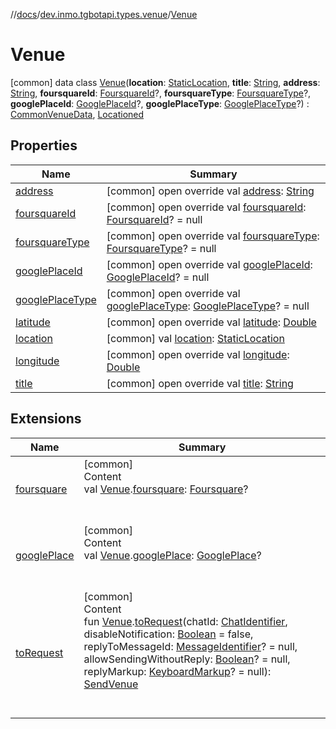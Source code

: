 //[docs](../../../index.md)/[dev.inmo.tgbotapi.types.venue](../index.md)/[Venue](index.md)



# Venue  
 [common] data class [Venue](index.md)(**location**: [StaticLocation](../../dev.inmo.tgbotapi.types.location/-static-location/index.md), **title**: [String](https://kotlinlang.org/api/latest/jvm/stdlib/kotlin/-string/index.html), **address**: [String](https://kotlinlang.org/api/latest/jvm/stdlib/kotlin/-string/index.html), **foursquareId**: [FoursquareId](../../dev.inmo.tgbotapi.types/index.md#%5Bdev.inmo.tgbotapi.types%2FFoursquareId%2F%2F%2FPointingToDeclaration%2F%5D%2FClasslikes%2F625018081)?, **foursquareType**: [FoursquareType](../../dev.inmo.tgbotapi.types/index.md#%5Bdev.inmo.tgbotapi.types%2FFoursquareType%2F%2F%2FPointingToDeclaration%2F%5D%2FClasslikes%2F625018081)?, **googlePlaceId**: [GooglePlaceId](../../dev.inmo.tgbotapi.types/index.md#%5Bdev.inmo.tgbotapi.types%2FGooglePlaceId%2F%2F%2FPointingToDeclaration%2F%5D%2FClasslikes%2F625018081)?, **googlePlaceType**: [GooglePlaceType](../../dev.inmo.tgbotapi.types/index.md#%5Bdev.inmo.tgbotapi.types%2FGooglePlaceType%2F%2F%2FPointingToDeclaration%2F%5D%2FClasslikes%2F625018081)?) : [CommonVenueData](../../dev.inmo.tgbotapi.CommonAbstracts/-common-venue-data/index.md), [Locationed](../../dev.inmo.tgbotapi.CommonAbstracts/-locationed/index.md)   


## Properties  
  
|  Name |  Summary | 
|---|---|
| <a name="dev.inmo.tgbotapi.types.venue/Venue/address/#/PointingToDeclaration/"></a>[address](address.md)| <a name="dev.inmo.tgbotapi.types.venue/Venue/address/#/PointingToDeclaration/"></a> [common] open override val [address](address.md): [String](https://kotlinlang.org/api/latest/jvm/stdlib/kotlin/-string/index.html)   <br>|
| <a name="dev.inmo.tgbotapi.types.venue/Venue/foursquareId/#/PointingToDeclaration/"></a>[foursquareId](foursquare-id.md)| <a name="dev.inmo.tgbotapi.types.venue/Venue/foursquareId/#/PointingToDeclaration/"></a> [common] open override val [foursquareId](foursquare-id.md): [FoursquareId](../../dev.inmo.tgbotapi.types/index.md#%5Bdev.inmo.tgbotapi.types%2FFoursquareId%2F%2F%2FPointingToDeclaration%2F%5D%2FClasslikes%2F625018081)? = null   <br>|
| <a name="dev.inmo.tgbotapi.types.venue/Venue/foursquareType/#/PointingToDeclaration/"></a>[foursquareType](foursquare-type.md)| <a name="dev.inmo.tgbotapi.types.venue/Venue/foursquareType/#/PointingToDeclaration/"></a> [common] open override val [foursquareType](foursquare-type.md): [FoursquareType](../../dev.inmo.tgbotapi.types/index.md#%5Bdev.inmo.tgbotapi.types%2FFoursquareType%2F%2F%2FPointingToDeclaration%2F%5D%2FClasslikes%2F625018081)? = null   <br>|
| <a name="dev.inmo.tgbotapi.types.venue/Venue/googlePlaceId/#/PointingToDeclaration/"></a>[googlePlaceId](google-place-id.md)| <a name="dev.inmo.tgbotapi.types.venue/Venue/googlePlaceId/#/PointingToDeclaration/"></a> [common] open override val [googlePlaceId](google-place-id.md): [GooglePlaceId](../../dev.inmo.tgbotapi.types/index.md#%5Bdev.inmo.tgbotapi.types%2FGooglePlaceId%2F%2F%2FPointingToDeclaration%2F%5D%2FClasslikes%2F625018081)? = null   <br>|
| <a name="dev.inmo.tgbotapi.types.venue/Venue/googlePlaceType/#/PointingToDeclaration/"></a>[googlePlaceType](google-place-type.md)| <a name="dev.inmo.tgbotapi.types.venue/Venue/googlePlaceType/#/PointingToDeclaration/"></a> [common] open override val [googlePlaceType](google-place-type.md): [GooglePlaceType](../../dev.inmo.tgbotapi.types/index.md#%5Bdev.inmo.tgbotapi.types%2FGooglePlaceType%2F%2F%2FPointingToDeclaration%2F%5D%2FClasslikes%2F625018081)? = null   <br>|
| <a name="dev.inmo.tgbotapi.types.venue/Venue/latitude/#/PointingToDeclaration/"></a>[latitude](index.md#%5Bdev.inmo.tgbotapi.types.venue%2FVenue%2Flatitude%2F%23%2FPointingToDeclaration%2F%5D%2FProperties%2F625018081)| <a name="dev.inmo.tgbotapi.types.venue/Venue/latitude/#/PointingToDeclaration/"></a> [common] open override val [latitude](index.md#%5Bdev.inmo.tgbotapi.types.venue%2FVenue%2Flatitude%2F%23%2FPointingToDeclaration%2F%5D%2FProperties%2F625018081): [Double](https://kotlinlang.org/api/latest/jvm/stdlib/kotlin/-double/index.html)   <br>|
| <a name="dev.inmo.tgbotapi.types.venue/Venue/location/#/PointingToDeclaration/"></a>[location](location.md)| <a name="dev.inmo.tgbotapi.types.venue/Venue/location/#/PointingToDeclaration/"></a> [common] val [location](location.md): [StaticLocation](../../dev.inmo.tgbotapi.types.location/-static-location/index.md)   <br>|
| <a name="dev.inmo.tgbotapi.types.venue/Venue/longitude/#/PointingToDeclaration/"></a>[longitude](index.md#%5Bdev.inmo.tgbotapi.types.venue%2FVenue%2Flongitude%2F%23%2FPointingToDeclaration%2F%5D%2FProperties%2F625018081)| <a name="dev.inmo.tgbotapi.types.venue/Venue/longitude/#/PointingToDeclaration/"></a> [common] open override val [longitude](index.md#%5Bdev.inmo.tgbotapi.types.venue%2FVenue%2Flongitude%2F%23%2FPointingToDeclaration%2F%5D%2FProperties%2F625018081): [Double](https://kotlinlang.org/api/latest/jvm/stdlib/kotlin/-double/index.html)   <br>|
| <a name="dev.inmo.tgbotapi.types.venue/Venue/title/#/PointingToDeclaration/"></a>[title](title.md)| <a name="dev.inmo.tgbotapi.types.venue/Venue/title/#/PointingToDeclaration/"></a> [common] open override val [title](title.md): [String](https://kotlinlang.org/api/latest/jvm/stdlib/kotlin/-string/index.html)   <br>|


## Extensions  
  
|  Name |  Summary | 
|---|---|
| <a name="dev.inmo.tgbotapi.extensions.utils.extensions.venue//foursquare/dev.inmo.tgbotapi.types.venue.Venue#/PointingToDeclaration/"></a>[foursquare](../../dev.inmo.tgbotapi.extensions.utils.extensions.venue/foursquare.md)| <a name="dev.inmo.tgbotapi.extensions.utils.extensions.venue//foursquare/dev.inmo.tgbotapi.types.venue.Venue#/PointingToDeclaration/"></a>[common]  <br>Content  <br>val [Venue](index.md).[foursquare](../../dev.inmo.tgbotapi.extensions.utils.extensions.venue/foursquare.md): [Foursquare](../../dev.inmo.tgbotapi.extensions.utils.extensions.venue/-foursquare/index.md)?  <br><br><br>|
| <a name="dev.inmo.tgbotapi.extensions.utils.extensions.venue//googlePlace/dev.inmo.tgbotapi.types.venue.Venue#/PointingToDeclaration/"></a>[googlePlace](../../dev.inmo.tgbotapi.extensions.utils.extensions.venue/google-place.md)| <a name="dev.inmo.tgbotapi.extensions.utils.extensions.venue//googlePlace/dev.inmo.tgbotapi.types.venue.Venue#/PointingToDeclaration/"></a>[common]  <br>Content  <br>val [Venue](index.md).[googlePlace](../../dev.inmo.tgbotapi.extensions.utils.extensions.venue/google-place.md): [GooglePlace](../../dev.inmo.tgbotapi.extensions.utils.extensions.venue/-google-place/index.md)?  <br><br><br>|
| <a name="dev.inmo.tgbotapi.requests.send//toRequest/dev.inmo.tgbotapi.types.venue.Venue#dev.inmo.tgbotapi.types.ChatIdentifier#kotlin.Boolean#kotlin.Long?#kotlin.Boolean?#dev.inmo.tgbotapi.types.buttons.KeyboardMarkup?/PointingToDeclaration/"></a>[toRequest](../../dev.inmo.tgbotapi.requests.send/to-request.md)| <a name="dev.inmo.tgbotapi.requests.send//toRequest/dev.inmo.tgbotapi.types.venue.Venue#dev.inmo.tgbotapi.types.ChatIdentifier#kotlin.Boolean#kotlin.Long?#kotlin.Boolean?#dev.inmo.tgbotapi.types.buttons.KeyboardMarkup?/PointingToDeclaration/"></a>[common]  <br>Content  <br>fun [Venue](index.md).[toRequest](../../dev.inmo.tgbotapi.requests.send/to-request.md)(chatId: [ChatIdentifier](../../dev.inmo.tgbotapi.types/-chat-identifier/index.md), disableNotification: [Boolean](https://kotlinlang.org/api/latest/jvm/stdlib/kotlin/-boolean/index.html) = false, replyToMessageId: [MessageIdentifier](../../dev.inmo.tgbotapi.types/index.md#%5Bdev.inmo.tgbotapi.types%2FMessageIdentifier%2F%2F%2FPointingToDeclaration%2F%5D%2FClasslikes%2F625018081)? = null, allowSendingWithoutReply: [Boolean](https://kotlinlang.org/api/latest/jvm/stdlib/kotlin/-boolean/index.html)? = null, replyMarkup: [KeyboardMarkup](../../dev.inmo.tgbotapi.types.buttons/-keyboard-markup/index.md)? = null): [SendVenue](../../dev.inmo.tgbotapi.requests.send/-send-venue/index.md)  <br><br><br>|

